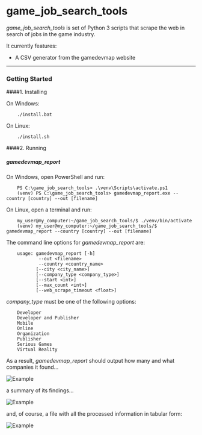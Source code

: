 game_job_search_tools
=======

_game_job_search_tools_ is set of Python 3 scripts that scrape the web in search of jobs in the game industry.

It currently features:

 - A CSV generator from the gamedevmap website


----------
### Getting Started

####1.  Installing

On Windows:

		./install.bat

On Linux:

		./install.sh


####2. Running

##### _gamedevmap_report_


On Windows, open PowerShell and run:

		
		PS C:\game_job_search_tools> .\venv\Scripts\activate.ps1
		(venv) PS C:\game_job_search_tools> gamedevmap_report.exe --country [country] --out [filename]

On Linux, open a terminal and run:

		my_user@my_computer:~/game_job_search_tools/$ ./venv/bin/activate
		(venv) my_user@my_computer:~/game_job_search_tools/$ gamedevmap_report --country [country] --out [filename]


The command line options for _gamedevmap_report_ are:

		usage: gamedevmap_report [-h] 
			    --out <filename>
                --country <country_name>
               [--city <city_name>]
               [--company_type <company_type>]
               [--start <int>]
               [--max_count <int>]
               [--web_scrape_timeout <float>] 

_company_type_ must be one of the following options: 

		Developer
		Developer and Publisher
		Mobile
		Online
		Organization
		Publisher
		Serious Games
		Virtual Reality

As a result, _gamedevmap_report_ should output how many and what companies it found...

![Example](http://www.pedroboechat.com/images/game_job_search_tools_1.png)

a summary of its findings...

![Example](http://www.pedroboechat.com/images/game_job_search_tools_2.png)

and, of course, a file with all the processed information in tabular form:

![Example](http://www.pedroboechat.com/images/game_job_search_tools_3.png)